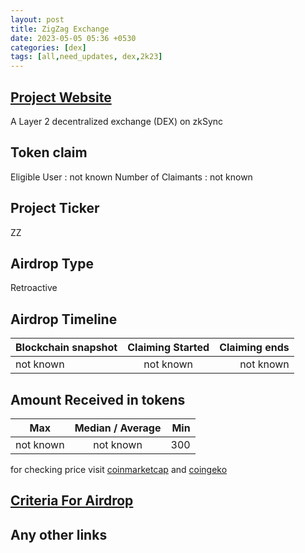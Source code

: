 ```yaml
---
layout: post
title: ZigZag Exchange
date: 2023-05-05 05:36 +0530
categories: [dex]
tags: [all,need_updates, dex,2k23] 
---
```



## [Project Website](https://trade.zigzag.exchange/)

A Layer 2 decentralized exchange (DEX) on zkSync

## Token claim

Eligible User : not known
Number of Claimants : not known

## Project Ticker

ZZ

## Airdrop Type

Retroactive

## Airdrop Timeline

| Blockchain snapshot     | Claiming Started           | Claiming ends    |
| ----------------------- |:--------------------------:| ----------------:|
|       not known         |        not known           |   not known      |

## Amount Received in tokens  

| Max        |    Median / Average  |       Min    |
| ---------- |:--------------------:| ------------:|
| not known  |     not known        |       300    |

for checking price visit [coinmarketcap](https://coinmarketcap.com/currencies/) and [coingeko](https://www.coingecko.com/en/coins/)

## [Criteria For Airdrop](https://docs.zigzag.exchange/zigzag-exchange/airdrops#eligibility-lists)

## Any other links
